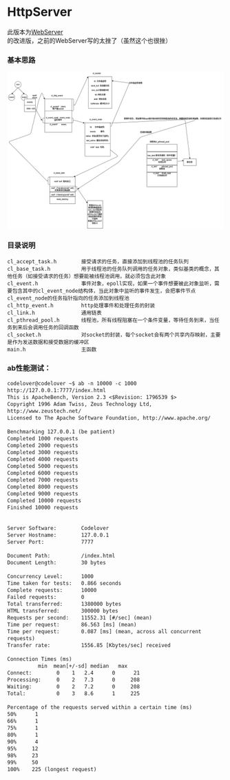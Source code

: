 # HttpServer
<p>此版本为<a href="https://github.com/lovercode/WebServer.git">WebServer</a>的改进版，之前的WebServer写的太挫了（虽然这个也很挫）</p>

### 基本思路
<img src="img/server.png">

### 目录说明
    cl_accept_task.h        接受请求的任务，直接添加到线程池的任务队列
    cl_base_task.h          用于线程池的任务队列调用的任务对象，类似基类的概念，其他任务（如接受请求的任务）想要能被线程池调用，就必须包含此对象
    cl_event.h              事件对象，epoll实现，如果一个事件想要被此对象监听，需要包含其中的cl_event_node结构体，当此对象中监听的事件发生，会把事件节点cl_event_node的任务指针指向的任务添加到线程池
    cl_http_event.h         http处理事件和处理任务的封装
    cl_link.h               通用链表
    cl_pthread_pool.h       线程池，所有线程阻塞在一个条件变量，等待任务到来，当任务到来后会调用任务的回调函数
    cl_socket.h             对socket的封装，每个socket会有两个共享内存映射，主要是作为发送数据和接受数据的缓冲区
    main.h                  主函数


### ab性能测试：

    codelover@codelover ~$ ab -n 10000 -c 1000 http://127.0.0.1:7777/index.html
    This is ApacheBench, Version 2.3 <$Revision: 1796539 $>
    Copyright 1996 Adam Twiss, Zeus Technology Ltd, http://www.zeustech.net/
    Licensed to The Apache Software Foundation, http://www.apache.org/

    Benchmarking 127.0.0.1 (be patient)
    Completed 1000 requests
    Completed 2000 requests
    Completed 3000 requests
    Completed 4000 requests
    Completed 5000 requests
    Completed 6000 requests
    Completed 7000 requests
    Completed 8000 requests
    Completed 9000 requests
    Completed 10000 requests
    Finished 10000 requests


    Server Software:        Codelover
    Server Hostname:        127.0.0.1
    Server Port:            7777

    Document Path:          /index.html
    Document Length:        30 bytes

    Concurrency Level:      1000
    Time taken for tests:   0.866 seconds
    Complete requests:      10000
    Failed requests:        0
    Total transferred:      1380000 bytes
    HTML transferred:       300000 bytes
    Requests per second:    11552.31 [#/sec] (mean)
    Time per request:       86.563 [ms] (mean)
    Time per request:       0.087 [ms] (mean, across all concurrent requests)
    Transfer rate:          1556.85 [Kbytes/sec] received

    Connection Times (ms)
              min  mean[+/-sd] median   max
    Connect:        0    1   2.4      0      21
    Processing:     0    2   7.3      0     208
    Waiting:        0    2   7.2      0     208
    Total:          0    3   8.6      1     225

    Percentage of the requests served within a certain time (ms)
    50%      1
    66%      1
    75%      1
    80%      1
    90%      4
    95%     12
    98%     23
    99%     50
    100%    225 (longest request)
